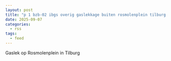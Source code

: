 ```yaml
---
layout: post
title: "p 1 bzb-02 ibgs overig gaslekkage buiten rosmolenplein tilburg 209433 209092"
date: 2025-09-07
categories: 
  - rss
tags: 
  - feed
---
```


Gaslek op Rosmolenplein in Tilburg

